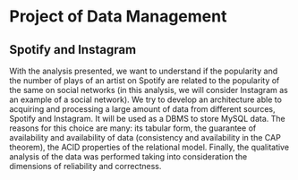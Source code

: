 # Project of Data Management 
## Spotify and Instagram 
With the analysis presented, we want to understand if the popularity and the number of plays of an artist on Spotify are related to the popularity of the same on social networks (in this analysis, we will consider Instagram as an example of a social network).
We try to develop an architecture able to acquiring and processing a large amount of data from different sources, Spotify and Instagram.
It will be used as a DBMS to store MySQL data. The reasons for this choice are many: its tabular form, the guarantee of availability and availability of data (consistency and availability in the CAP theorem), the ACID properties of the relational model.
Finally, the qualitative analysis of the data was performed taking into consideration the dimensions of reliability and correctness.
